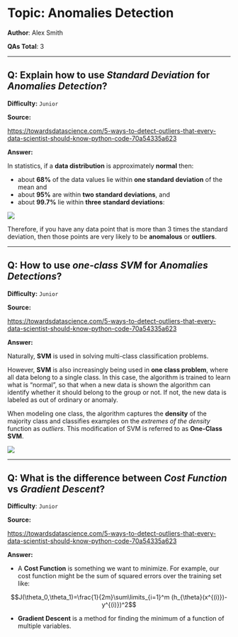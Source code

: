 # Topic: Anomalies Detection

**Author**: Alex Smith

**QAs Total**: 3

---

## Q: Explain how to use _Standard Deviation_ for _Anomalies Detection_?

**Difficulty:** `Junior`

**Source:**

https://towardsdatascience.com/5-ways-to-detect-outliers-that-every-data-scientist-should-know-python-code-70a54335a623

**Answer:**

In statistics, if a **data distribution** is approximately **normal** then:
* about **68%** of the data values lie within **one standard deviation** of the mean and 
* about **95%** are within **two standard deviations**, and 
* about **99.7%** lie within **three standard deviations**:

![](https://miro.medium.com/max/1400/1*rV7rq7F_uB5gwjzzGJ9VqA.png)

Therefore, if you have any data point that is more than 3 times the standard deviation, then those points are very likely to be **anomalous** or **outliers**.

---

## Q: How to use _one-class SVM_ for _Anomalies Detections_?

**Difficulty:** `Junior`

**Source:**

https://towardsdatascience.com/5-ways-to-detect-outliers-that-every-data-scientist-should-know-python-code-70a54335a623

**Answer:**

Naturally, **SVM** is used in solving multi-class classification problems.

However, **SVM** is also increasingly being used in **one class problem**, where all data belong to a single class. In this case, the algorithm is trained to learn what is “normal”, so that when a new data is shown the algorithm can identify whether it should belong to the group or not. If not, the new data is labeled as out of ordinary or anomaly.

When modeling one class, the algorithm captures the **density** of the majority class and classifies examples on the *extremes of the density* function as *outliers*. This modification of SVM is referred to as **One-Class SVM**.

![](https://1.bp.blogspot.com/-6eNEzd8LnCs/Xoq8wdXGUiI/AAAAAAAAAug/Nktkh8E-8eEXfW4XX-BMhVxhc_2AY0AQQCPcBGAYYCw/s400/one_class_svm_result2.JPG)

---
## Q: What is the difference between _Cost Function_ vs _Gradient Descent_?

**Difficulty**: `Junior`

**Source:**

https://towardsdatascience.com/5-ways-to-detect-outliers-that-every-data-scientist-should-know-python-code-70a54335a623

**Answer:**
*   A **Cost Function** is something we want to minimize. For example, our cost function might be the sum of squared errors over the training set like:

$$J(\theta_0,\theta_1)=\frac{1}{2m}\sum\limits_{i=1}^m (h_{\theta}(x^{(i)})-y^{(i)})^2$$

*  **Gradient Descent** is a method for finding the minimum of a function of multiple variables.